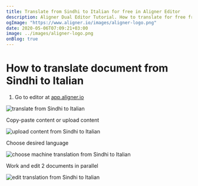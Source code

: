 ```yaml
---
title: Translate from Sindhi to Italian for free in Aligner Editor
description: Aligner Dual Editor Tutorial. How to translate for free from Sindhi to Italian. Aligner is multilingual document management platform. 
ogImage: "https://www.aligner.io/images/aligner-logo.png"
date: 2020-05-06T07:09:21+03:00
image: ../images/aligner-logo.png
onBlog: true
---
```


# How to translate document from Sindhi to Italian

1. Go to editor at [app.aligner.io](https://app.aligner.io "Aligner App web page")

![translate from Sindhi to Italian](../aligner-blank-editor.png "translate from Sindhi to Italian")

Copy-paste content or upload content

![upload content from Sindhi to Italian](../aligner-uploaded-document.png "upload content from Sindhi to Italian")

Choose desired language

![choose machine translation from Sindhi to Italian](../aligner-language-dropdown.png "choose machine translation from Sindhi to Italian")

Work and edit 2 documents in parallel

![edit translation from Sindhi to Italian](../aligner-double-sitded-editor.png "edit translation from Sindhi to Italian")

